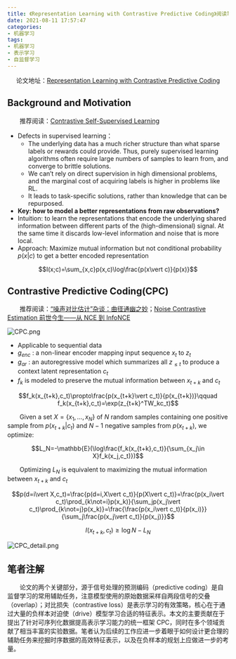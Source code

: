 ```yaml
---
title: 《Representation Learning with Contrastive Predictive Coding》阅读笔记
date: 2021-08-11 17:57:47
categories:
- 机器学习
tags:
- 机器学习
- 表示学习
- 自监督学习
---
```


<center>论文地址：<a href="https://arxiv.org/abs/1807.03748">Representation Learning with Contrastive Predictive Coding</a></center>

## Background and Motivation
&emsp;&emsp;推荐阅读：[Contrastive Self-Supervised Learning
](https://ankeshanand.com/blog/2020/01/26/contrative-self-supervised-learning.html)

* Defects in supervised learning：
  * The underlying data has a much richer structure than what sparse labels or rewards could provide. Thus, purely supervised learning algorithms often require large numbers of samples to learn from, and converge to brittle solutions.
  * We can’t rely on direct supervision in high dimensional problems, and the marginal cost of acquiring labels is higher in problems like RL.
  * It leads to task-specific solutions, rather than knowledge that can be repurposed.
* **Key: how to model a better representations from raw observations?**
* Intuition: to learn the representations that encode the underlying shared information between different parts of the (high-dimensional) signal. At the same time it discards low-level information and noise that is more local.
* Approach: Maximize mutual information but not conditional probability $p(x\vert c)$ to get a better encoded representation

$$I(x;c)=\sum_{x,c}p(x,c)\log\frac{p(x\vert c)}{p(x)}$$

## Contrastive Predictive Coding(CPC)
&emsp;&emsp;推荐阅读：[“噪声对比估计”杂谈：曲径通幽之妙](https://kexue.fm/archives/5617/comment-page-1)；[Noise Contrastive Estimation 前世今生——从 NCE 到 InfoNCE](https://zhuanlan.zhihu.com/p/334772391)

![CPC.png](https://i.loli.net/2021/08/13/kj8S9LBsZaJ7u3C.png)

* Applicable to sequential data
* $g_{enc}$ : a non-linear encoder mapping input sequence $x_t$ to $z_t$
* $g_{ar}$ : an autoregressive model which summarizes all $z_{\leq t}$ to produce a context latent representation $c_t$
* $f_k$ is modeled to preserve the mutual information between $x_{t+k}$ and $c_t$ 

$$f_k(x_{t+k},c_t)\propto\frac{p(x_{t+k}\vert c_t)}{p(x_{t+k})}\qquad f_k(x_{t+k},c_t)=\exp(z_{t+k}^TW_kc_t)$$

&emsp;&emsp;Given a set $X=\{x_1,\dots,x_N\}$ of $N$ random samples containing one positive sample from $p(x_{t+k}\vert c_t)$ and $N-1$ negative samples from $p(x_{t+k})$, we optimize:

$$L_N=-\mathbb{E}(\log\frac{f_k(x_{t+k},c_t)}{\sum_{x_j\in X}f_k(x_j,c_t)})$$

&emsp;&emsp;Optimizing $L_N$ is equivalent to maximizing the mutual information between $x_{t+k}$ and $c_t$

$$p(d=i\vert X,c_t)=\frac{p(d=i,X\vert c_t)}{p(X\vert c_t)}=\frac{p(x_i\vert c_t)\prod_{k\not=i}p(x_k)}{\sum_jp(x_j\vert c_t)\prod_{k\not=j}p(x_k)}=\frac{\frac{p(x_i\vert c_t)}{p(x_i)}}{\sum_j\frac{p(x_j\vert c_t)}{p(x_j)}}$$

$$I(x_{t+k},c_t)\geq\log N-L_N$$

![CPC_detail.png](https://i.loli.net/2021/08/13/msKxnL5Egf1vueb.png)

## 笔者注解
&emsp;&emsp;论文的两个关键部分，源于信号处理的预测编码（predictive coding）是自监督学习的常用辅助任务，注意模型使用的原始数据采样自两段信号的交叠（overlap）；对比损失（contrastive loss）是表示学习的有效策略，核心在于通过大量的负样本对迫使（drive）模型学习合适的特征表示。本文的主要贡献在于提出了针对可序列化数据提高表示学习能力的统一框架 CPC，同时在多个领域贡献了相当丰富的实验数据。笔者认为后续的工作应进一步着眼于如何设计更合理的辅助任务来挖掘时序数据的高效特征表示，以及在负样本的规划上应做进一步的考量。
